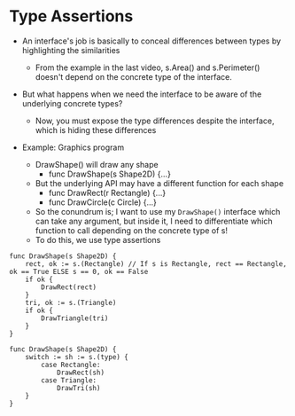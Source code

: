# Type Assertions

- An interface's job is basically to conceal differences between types by highlighting the similarities
    - From the example in the last video, s.Area() and s.Perimeter() doesn't depend on the concrete type of the interface.

- But what happens when we need the interface to be aware of the underlying concrete types?
    - Now, you must expose the type differences despite the interface, which is hiding these differences

- Example: Graphics program
    - DrawShape() will draw any shape
        - func DrawShape(s Shape2D) {...}
    - But the underlying API may have a different function for each shape
        - func DrawRect(r Rectangle) {...}
        - func DrawCircle(c Circle) {...}
    - So the conundrum is; I want to use my `DrawShape()` interface which can take any argument, but inside it, I need to differentiate which function to call depending on the concrete type of s!
    - To do this, we use type assertions

```
func DrawShape(s Shape2D) {
    rect, ok := s.(Rectangle) // If s is Rectangle, rect == Rectangle, ok == True ELSE s == 0, ok == False
    if ok {
        DrawRect(rect)
    }
    tri, ok := s.(Triangle)
    if ok {
        DrawTriangle(tri)
    }
}

func DrawShape(s Shape2D) {
    switch := sh := s.(type) {
        case Rectangle:
            DrawRect(sh)
        case Triangle:
            DrawTri(sh)
    }
}
```

